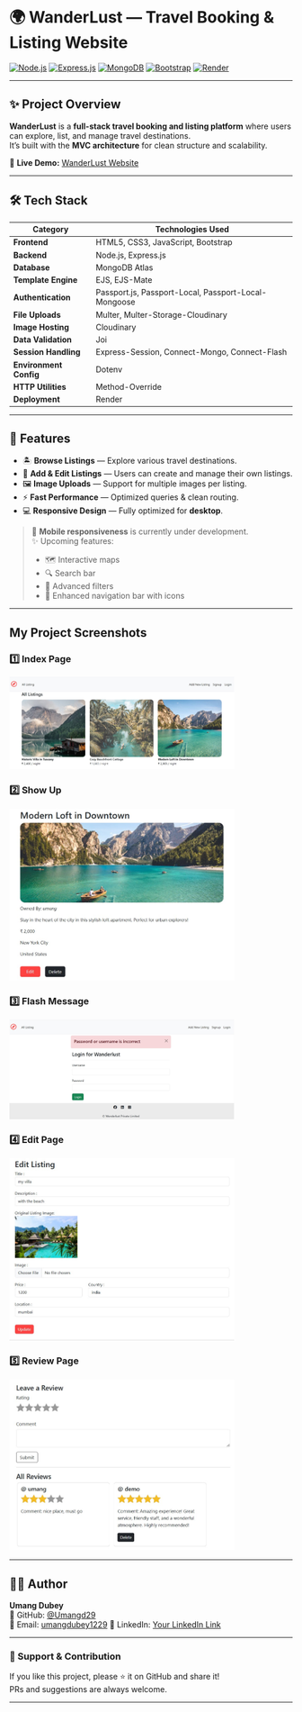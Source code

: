 # 🌍 WanderLust — Travel Booking & Listing Website

[![Node.js](https://img.shields.io/badge/Node.js-18.x-green?logo=node.js)](https://nodejs.org/) 
[![Express.js](https://img.shields.io/badge/Express.js-Backend-blue?logo=express)](https://expressjs.com/) 
[![MongoDB](https://img.shields.io/badge/MongoDB-Database-green?logo=mongodb)](https://www.mongodb.com/) 
[![Bootstrap](https://img.shields.io/badge/Bootstrap-Frontend-purple?logo=bootstrap)](https://getbootstrap.com/) 
[![Render](https://img.shields.io/badge/Deployed%20on-Render-blueviolet?logo=render)](https://render.com/)  

---

## ✨ Project Overview
**WanderLust** is a **full-stack travel booking and listing platform** where users can explore, list, and manage travel destinations.  
It’s built with the **MVC architecture** for clean structure and scalability.  

🚀 **Live Demo:** [WanderLust Website](https://wanderlust-unhh.onrender.com/listings)

---

## 🛠 Tech Stack

| Category           | Technologies Used |
|--------------------|-------------------|
| **Frontend**       | HTML5, CSS3, JavaScript, Bootstrap |
| **Backend**        | Node.js, Express.js |
| **Database**       | MongoDB Atlas |
| **Template Engine**| EJS, EJS-Mate |
| **Authentication** | Passport.js, Passport-Local, Passport-Local-Mongoose |
| **File Uploads**   | Multer, Multer-Storage-Cloudinary |
| **Image Hosting**  | Cloudinary |
| **Data Validation**| Joi |
| **Session Handling**| Express-Session, Connect-Mongo, Connect-Flash |
| **Environment Config** | Dotenv |
| **HTTP Utilities** | Method-Override |
| **Deployment**     | Render |

---

## 📌 Features
- 🏝 **Browse Listings** — Explore various travel destinations.
- 📝 **Add & Edit Listings** — Users can create and manage their own listings.
- 🖼 **Image Uploads** — Support for multiple images per listing.
- ⚡ **Fast Performance** — Optimized queries & clean routing.
- 💻 **Responsive Design** — Fully optimized for **desktop**.  
> 🚧 **Mobile responsiveness** is currently under development.  
> ✨ Upcoming features:  
> - 🗺️ Interactive maps  
> - 🔍 Search bar  
> - 🎯 Advanced filters  
> - 🧭 Enhanced navigation bar with icons  

---

## My Project Screenshots

### 1️⃣ Index Page
<img src="public/images/index.jpg" alt="Homepage" width="400">

### 2️⃣ Show Up
<img src="public/images/show.jpg" alt="List Details" width="400">

### 3️⃣ Flash Message
<img src="public/images/flash.jpg" alt="Flash Message" width="400">

### 4️⃣ Edit Page
<img src="public/images/edit.jpg" alt="Edit Form" width="400">

### 5️⃣ Review Page
<img src="public/images/review.jpg" alt="Review Page" width="400">

---

## 👨‍💻 Author
**Umang Dubey**  
💼 GitHub: [@Umangd29](https://github.com/Umangd29)  
📧 Email: [umangdubey1229](umangdubey1229@gmail.com) 
💼 LinkedIn: [Your LinkedIn Link](https://www.linkedin.com/in/umangdubey29)

---

### 💖 Support & Contribution
If you like this project, please ⭐ it on GitHub and share it!  
PRs and suggestions are always welcome.

---
